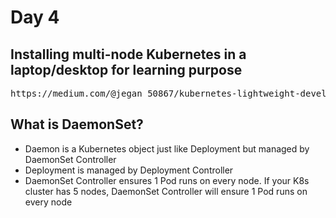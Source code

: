 # Day 4

## Installing multi-node Kubernetes in a laptop/desktop for learning purpose
<pre>
https://medium.com/@jegan_50867/kubernetes-lightweight-developer-setup-using-rancher-k3d-a3a94e9b5eb4
</pre>

## What is DaemonSet?
- Daemon is a Kubernetes object just like Deployment but managed by DaemonSet Controller
- Deployment is managed by Deployment Controller
- DaemonSet Controller ensures 1 Pod runs on every node. If your K8s cluster has 5 nodes, DaemonSet Controller will ensure 1 Pod runs on every node
